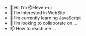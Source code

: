 - 👋 Hi, I’m @Eleven-ui
- 👀 I’m interested in WebSite
- 🌱 I’m currently learning JavaScript
- 💞️ I’m looking to collaborate on ...
- 📫 How to reach me ...

<!---
Eleven-ui/Eleven-ui is a ✨ special ✨ repository because its `README.md` (this file) appears on your GitHub profile.
You can click the Preview link to take a look at your changes.
--->
